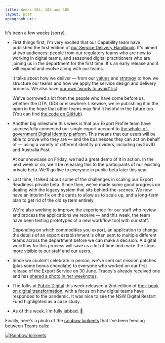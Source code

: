 ```yaml
---
title: Weeks 104, 105 and 106
layout: post
opengraph_uri:
---
```


It's been a few weeks (sorry).

* First things first, I'm very excited that our Capability team have published the first edition of [our Service Delivery Handbook][handbook]. It's aimed at two audiences: people from our regulatory teams who are new to working in digital teams, and  seasoned digital practitioners who are joining us in the department for the first time. It's an early release and it will expand and evolve along with our teams.

  It talks about how we deliver &mdash; from our [values][handbook-values] and [strategy][handbook-strategy] to how we structure our teams and how we apply the service design and delivery process. We also have [our own 'words to avoid' list][handbook-words-to-avoid].

  We've borrowed a lot from the people who have come before us, whether the DTA, GDS or elsewhere. Likewise, we're publishing it in the open in the hope that other teams may find it helpful in the future too. (You can find [the code on GitHub][handbook-github]).

* Another big milestone this week is that our Export Profile team have successfully connected our single export account to [the whole-of-government Digital Identity platform][digital-identity]. This means that our users will be able to prove who they are &mdash; and the businesses they can act on behalf of &mdash; using a variety of different identity providers, including myGovID and Australia Post.

  At our showcase on Friday, we had a great demo of it in action. In the next week or so, we'll be releasing this to the participants of our existing private beta. We'll go live to everyone in public beta later this year.

* Last time, I talked about some of the challenges in scaling our Export Readiness private beta. Since then, we've made some good progress on dealing with the legacy system that sits behind-the-scenes. We now have an interim fix on the cards to allow us to scale up, and a long-term plan to get rid of the old system entirely.

  We're also working to improve the experience for our staff who review and process the applications we receive &mdash; and this week, the team have been testing prototypes of a new workflow tool with our staff.

  Depending on which commodities you export, an application to change the details of an export establishment is often sent to multiple different teams across the department before we can make a decision. A digital workflow for this process will save us a lot of time and make the steps more visible to our staff and our users.

* Since we couldn't celebrate in person, we've sent out mission patches (plus some bonus chocolate) to everyone who worked on our first release of the Export Service on 30 June. Tracey's already received one and has [shared a photo in her weeknotes][tracey].

* The folks at [Public Digital][pd] this week released a 2nd edition of [their book on digital transformation][pd-book], with a focus on how digital teams have responded to the pandemic. It was nice to see the NSW Digital Restart Fund highlighted as a case study.

* As of this week, I'm fully jabbed. 💪

Finally, here's a photo of the [rainbow lorikeets][loris] that I've been feeding between Teams calls:

<a href="https://photo.jordanh.net/picture.php?/268">
  <img src="https://photo.jordanh.net/_data/i/upload/2021/09/12/20210912022658-2e27ae8b-me.jpg" style="max-height: 30rem;" alt="Rainbow lorikeets">
</a>



[handbook]: https://handbook.agtrade.digital/
[handbook-values]: https://handbook.agtrade.digital/culture-values/
[handbook-strategy]: https://handbook.agtrade.digital/strategy/
[handbook-words-to-avoid]: https://handbook.agtrade.digital/culture-values/language/
[handbook-github]: https://github.com/envris/digital-trade-handbook
[digital-identity]: https://www.digitalidentity.gov.au/
[tracey]: https://medium.com/@bytetime/weeknotes-6-signs-of-spring-fc3971561145
[pd]: https://public.digital/
[pd-book]: https://public.digital/publications
[loris]: https://en.wikipedia.org/wiki/Rainbow_lorikeet
